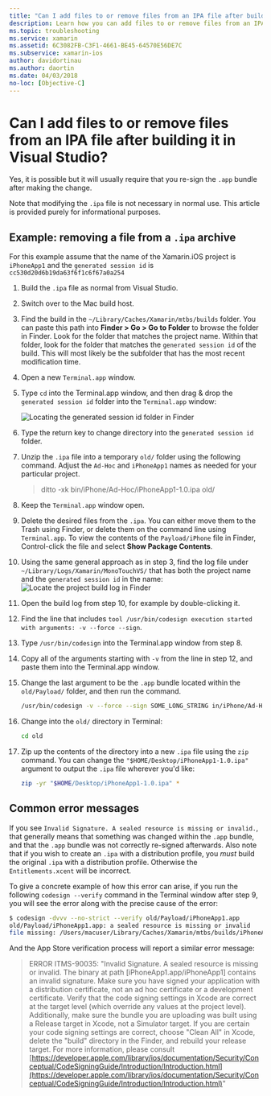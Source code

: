 ```yaml
---
title: "Can I add files to or remove files from an IPA file after building it in Visual Studio?"
description: Learn how you can add files to or remove files from an IPA file after building the file in Visual Studio.
ms.topic: troubleshooting
ms.service: xamarin
ms.assetid: 6C3082FB-C3F1-4661-BE45-64570E56DE7C
ms.subservice: xamarin-ios
author: davidortinau
ms.author: daortin
ms.date: 04/03/2018
no-loc: [Objective-C]
---
```


# Can I add files to or remove files from an IPA file after building it in Visual Studio?

Yes, it is possible but it will usually require that you re-sign the `.app` bundle after making the change.

Note that modifying the `.ipa` file is not necessary in normal use. This article is provided purely for informational purposes.

## Example: removing a file from a `.ipa` archive

For this example assume that the name of the Xamarin.iOS project is `iPhoneApp1` and the `generated session id` is `cc530d20d6b19da63f6f1c6f67a0a254`

1. Build the `.ipa` file as normal from Visual Studio.

2. Switch over to the Mac build host.

3. Find the build in the `~/Library/Caches/Xamarin/mtbs/builds` folder. You can paste this path into **Finder > Go > Go to Folder** to browse the folder in Finder. Look for the folder that matches the project name. Within that folder, look for the folder that matches the `generated session id` of the build. This will most likely be the subfolder that has the most recent modification time.

4. Open a new `Terminal.app` window.

5. Type `cd` into the Terminal.app window, and then drag & drop the `generated session id` folder into the `Terminal.app` window:

    ![Locating the generated session id folder in Finder](modify-ipa-images/session-id-folder.png)

6. Type the return key to change directory into the `generated session id` folder.

7. Unzip the `.ipa` file into a temporary `old/` folder using the following command. Adjust the `Ad-Hoc` and `iPhoneApp1` names as needed for your particular project.

    > ditto -xk bin/iPhone/Ad-Hoc/iPhoneApp1-1.0.ipa old/

8. Keep the `Terminal.app` window open.

9. Delete the desired files from the `.ipa`. You can either move them to the Trash using Finder, or delete them on the command line using `Terminal.app`. To view the contents of the `Payload/iPhone` file in Finder, Control-click the file and select **Show Package Contents**.

10. Using the same general approach as in step 3, find the log file under `~/Library/Logs/Xamarin/MonoTouchVS/` that has both the project name and the `generated session id` in the name:
    ![Locate the project build log in Finder](modify-ipa-images/build-log.png)

11. Open the build log from step 10, for example by double-clicking it.

12. Find the line that includes `tool /usr/bin/codesign execution started with arguments: -v --force --sign`.

13. Type `/usr/bin/codesign` into the Terminal.app window from step 8.

14. Copy all of the arguments starting with `-v` from the line in step 12, and paste them into the Terminal.app window.

15. Change the last argument to be the `.app` bundle located within the `old/Payload/` folder, and then run the command.

    ```bash
    /usr/bin/codesign -v --force --sign SOME_LONG_STRING in/iPhone/Ad-Hoc/iPhoneApp1.app/ResourceRules.plist --entitlements obj/iPhone/Ad-Hoc/Entitlements.xcent old/Payload/iPhoneApp1.app
    ```

16. Change into the `old/` directory in Terminal:

    ```bash
    cd old
    ```

17. Zip up the contents of the directory into a new `.ipa` file using the `zip` command. You can change the `"$HOME/Desktop/iPhoneApp1-1.0.ipa"` argument to output the `.ipa` file wherever you'd like:

    ```bash
    zip -yr "$HOME/Desktop/iPhoneApp1-1.0.ipa" *
    ```

## Common error messages

If you see `Invalid Signature. A sealed resource is missing or invalid.`, that generally means that something was changed within the `.app` bundle, and that the `.app` bundle was not correctly re-signed afterwards. Also note that if you wish to create an `.ipa` with a distribution profile, you _must_ build the original `.ipa` with a distribution profile. Otherwise the `Entitlements.xcent` will be incorrect.

To give a concrete example of how this error can arise, if you run the following `codesign --verify` command in the Terminal window after step 9, you will see the error along with the precise cause of the error:

```bash
$ codesign -dvvv --no-strict --verify old/Payload/iPhoneApp1.app
old/Payload/iPhoneApp1.app: a sealed resource is missing or invalid
file missing: /Users/macuser/Library/Caches/Xamarin/mtbs/builds/iPhoneApp1/cc530d20d6b19da63f6f1c6f67a0a254/old/Payload/iPhoneApp1.app/MyFile.png
```

And the App Store verification process will report a similar error message:

> ERROR ITMS-90035: "Invalid Signature. A sealed resource is missing or invalid. The binary at path [iPhoneApp1.app/iPhoneApp1] contains an invalid signature. Make sure you have signed your application with a distribution certificate, not an ad hoc certificate or a development certificate. Verify that the code signing settings in Xcode are correct at the target level (which override any values at the project level). Additionally, make sure the bundle you are uploading was built using a Release target in Xcode, not a Simulator target. If you are certain your code signing settings are correct, choose "Clean All" in Xcode, delete the "build" directory in the Finder, and rebuild your release target. For more information, please consult [https://developer.apple.com/library/ios/documentation/Security/Conceptual/CodeSigningGuide/Introduction/Introduction.html](https://developer.apple.com/library/ios/documentation/Security/Conceptual/CodeSigningGuide/Introduction/Introduction.html)"
